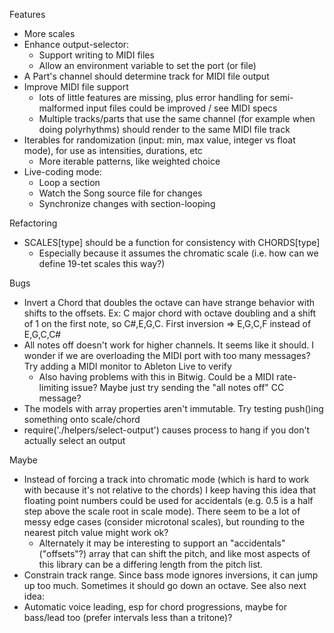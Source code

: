 Features
- More scales
- Enhance output-selector:
  - Support writing to MIDI files
  - Allow an environment variable to set the port (or file)
- A Part's channel should determine track for MIDI file output
- Improve MIDI file support 
  - lots of little features are missing, plus error handling for semi-malformed input files could be improved / see MIDI specs
  - Multiple tracks/parts that use the same channel (for example when doing polyrhythms) should render to the same MIDI file track
- Iterables for randomization (input: min, max value, integer vs float mode), for use as intensities, durations, etc
  - More iterable patterns, like weighted choice
- Live-coding mode:
  - Loop a section
  - Watch the Song source file for changes
  - Synchronize changes with section-looping

Refactoring
- SCALES[type] should be a function for consistency with CHORDS[type]
  - Especially because it assumes the chromatic scale (i.e. how can we define 19-tet scales this way?)
  
Bugs
- Invert a Chord that doubles the octave can have strange behavior with shifts to the offsets.
  Ex: C major chord with octave doubling and a shift of 1 on the first note, so C#,E,G,C. First inversion => E,G,C,F instead of E,G,C,C#
- All notes off doesn't work for higher channels. It seems like it should. I wonder if we are overloading the MIDI port with too many messages? Try adding a MIDI monitor to Ableton Live to verify
  - Also having problems with this in Bitwig. Could be a MIDI rate-limiting issue? Maybe just try sending the "all notes off" CC message?
- The models with array properties aren't immutable. Try testing push()ing something onto scale/chord
- require('./helpers/select-output') causes process to hang if you don't actually select an output

Maybe
- Instead of forcing a track into chromatic mode (which is hard to work with because it's not relative to the chords)
  I keep having this idea that floating point numbers could be used for accidentals (e.g. 0.5 is a half step above the
  scale root in scale mode). There seem to be a lot of messy edge cases (consider microtonal scales), but rounding to
  the nearest pitch value might work ok?
  - Alternately it may be interesting to support an "accidentals" ("offsets"?) array that can shift the pitch, and like
    most aspects of this library can be a differing length from the pitch list.
- Constrain track range. Since bass mode ignores inversions, it can jump up too much. Sometimes it should go down an octave. See also next idea:
- Automatic voice leading, esp for chord progressions, maybe for bass/lead too (prefer intervals less than a tritone)?
